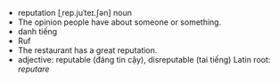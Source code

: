 - reputation	[ˌrep.juˈteɪ.ʃən]	noun	
- The opinion people have about someone or something.
- danh tiếng
- Ruf
- The restaurant has a great reputation.
- adjective: reputable (đáng tin cậy), disreputable (tai tiếng)	
Latin root: *reputare*